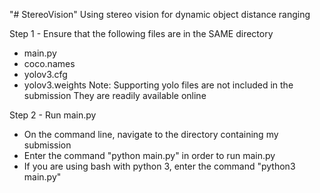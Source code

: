"# StereoVision" 
Using stereo vision for dynamic object distance ranging

Step 1 - Ensure that the following files are in the SAME directory
- main.py
- coco.names
- yolov3.cfg
- yolov3.weights
Note: Supporting yolo files are not included in the submission
They are readily available online

Step 2 - Run main.py
- On the command line, navigate to the directory containing my submission
- Enter the command "python main.py" in order to run main.py
- If you are using bash with python 3, enter the command "python3 main.py"